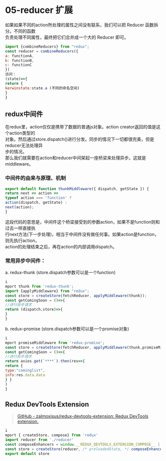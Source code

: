 # 05-reducer 扩展

如果如果不同的action所处理的属性之间没有联系，我们可以把 Reducer 函数拆分。不同的函数  
负责处理不同属性，最终把它们合并成一个大的 Reducer 即可。

```js
import {combineReducers} from "redux";
const reducer = combineReducers({
a: functionA,
b: functionB,
c: functionC
})
访问：
(state)=>{
return {
kerwinstate:state.a (不同的命名空间)
}
}
```

## redux中间件

在redux里，action仅仅是携带了数据的普通js对象。action creator返回的值是这个action类型的  
对象。然后通过store.dispatch()进行分发。同步的情况下一切都很完美，但是reducer无法处理异  
步的情况。  
那么我们就需要在action和reducer中间架起一座桥梁来处理异步。这就是middleware。

### 中间件的由来与原理、机制

```js
export default function thunkMiddleware({ dispatch, getState }) {
return next => action =>
typeof action === 'function' ?
action(dispatch, getState) :
next(action);
}
```

这段代码的意思是，中间件这个桥梁接受到的参数action，如果不是function则和过去一样直接执  
行next方法(下一步处理)，相当于中间件没有做任何事。如果action是function，则先执行action，  
action的处理结束之后，再在action的内部调用dispatch。

### 常用异步中间件：

a. redux-thunk (store.dispatch参数可以是一个function)

```js
i
mport thunk from 'redux-thunk';
import {applyMiddleware} from "redux";
const store = createStore(fetchReducer, applyMiddleware(thunk));
const getComingSoon = ()=>{
//进行异步请求
return (dispatch,store)=>{
}
}
```

b. redux-promise (store.dispatch参数可以是一个promise对象)

```js
i
mport promiseMiddleware from 'redux-promise';
const store = createStore(fetchReducer, applyMiddleware(thunk,promiseMiddleware));
const getComingSoon = ()=>{
//进行异步请求
return axios.get(`****`).then(res=>{
return {
type:"cominglist",
info:res.data.data
} }
)
}
```

## Redux DevTools Extension

> [GitHub - zalmoxisus/redux-devtools-extension: Redux DevTools extension.](https://github.com/zalmoxisus/redux-devtools-extension)

```js
i
mport { createStore, compose} from 'redux'
import reducer from './reducer'
const composeEnhancers = window.__REDUX_DEVTOOLS_EXTENSION_COMPOSE__ || compose;
const store = createStore(reducer, /* preloadedState, */ composeEnhancers())
export default store
```
